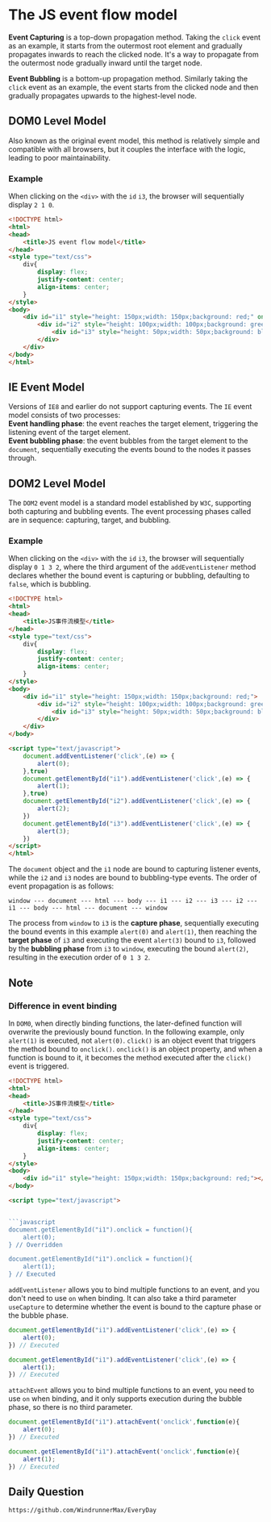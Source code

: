 # The JS event flow model

**Event Capturing** is a top-down propagation method. Taking the `click` event as an example, it starts from the outermost root element and gradually propagates inwards to reach the clicked node. It's a way to propagate from the outermost node gradually inward until the target node.

**Event Bubbling** is a bottom-up propagation method. Similarly taking the `click` event as an example, the event starts from the clicked node and then gradually propagates upwards to the highest-level node.

## DOM0 Level Model

Also known as the original event model, this method is relatively simple and compatible with all browsers, but it couples the interface with the logic, leading to poor maintainability.

### Example
When clicking on the `<div>` with the `id` `i3`, the browser will sequentially display `2 1 0`.

```html
<!DOCTYPE html>
<html>
<head>
    <title>JS event flow model</title>
</head>
<style type="text/css">
    div{
        display: flex;
        justify-content: center;
        align-items: center;
    }
</style>
<body>
    <div id="i1" style="height: 150px;width: 150px;background: red;" onclick="alert(0)">
        <div id="i2" style="height: 100px;width: 100px;background: green;" onclick="alert(1)">
            <div id="i3" style="height: 50px;width: 50px;background: blue;" onclick="alert(2)"></div>
        </div>
    </div>
</body>
</html>

```

## IE Event Model

Versions of `IE8` and earlier do not support capturing events. The `IE` event model consists of two processes:  
**Event handling phase**: the event reaches the target element, triggering the listening event of the target element.  
**Event bubbling phase**: the event bubbles from the target element to the `document`, sequentially executing the events bound to the nodes it passes through.

## DOM2 Level Model

The `DOM2` event model is a standard model established by `W3C`, supporting both capturing and bubbling events. The event processing phases called are in sequence: capturing, target, and bubbling.

### Example
When clicking on the `<div>` with the `id` `i3`, the browser will sequentially display `0 1 3 2`, where the third argument of the `addEventListener` method declares whether the bound event is capturing or bubbling, defaulting to `false`, which is bubbling.

```html
<!DOCTYPE html>
<html>
<head>
    <title>JS事件流模型</title>
</head>
<style type="text/css">
    div{
        display: flex;
        justify-content: center;
        align-items: center;
    }
</style>
<body>
    <div id="i1" style="height: 150px;width: 150px;background: red;">
        <div id="i2" style="height: 100px;width: 100px;background: green;">
            <div id="i3" style="height: 50px;width: 50px;background: blue;"></div>
        </div>
    </div>
</body>

<script type="text/javascript">
    document.addEventListener('click',(e) => {
        alert(0);
    },true) 
    document.getElementById("i1").addEventListener('click',(e) => {
        alert(1);
    },true) 
    document.getElementById("i2").addEventListener('click',(e) => {
        alert(2);
    })  
    document.getElementById("i3").addEventListener('click',(e) => {
        alert(3);
    })     
</script>
</html>

```
The `document` object and the `i1` node are bound to capturing listener events, while the `i2` and `i3` nodes are bound to bubbling-type events. The order of event propagation is as follows:

```
window --- document --- html --- body --- i1 --- i2 --- i3 --- i2 --- i1 --- body --- html --- document --- window
```
The process from `window` to `i3` is the **capture phase**, sequentially executing the bound events in this example `alert(0)` and `alert(1)`, then reaching the **target phase** of `i3` and executing the event `alert(3)` bound to `i3`, followed by the **bubbling phase** from `i3` to `window`, executing the bound `alert(2)`, resulting in the execution order of `0 1 3 2`.

## Note

### Difference in event binding
In `DOM0`, when directly binding functions, the later-defined function will overwrite the previously bound function. In the following example, only `alert(1)` is executed, not `alert(0)`. `click()` is an object event that triggers the method bound to `onclick()`. `onclick()` is an object property, and when a function is bound to it, it becomes the method executed after the `click()` event is triggered.

```html
<!DOCTYPE html>
<html>
<head>
    <title>JS事件流模型</title>
</head>
<style type="text/css">
    div{
        display: flex;
        justify-content: center;
        align-items: center;
    }
</style>
<body>
    <div id="i1" style="height: 150px;width: 150px;background: red;"></div>
</body>

<script type="text/javascript">


```javascript
document.getElementById("i1").onclick = function(){
    alert(0);
} // Overridden

document.getElementById("i1").onclick = function(){
    alert(1);
} // Executed

```

`addEventListener` allows you to bind multiple functions to an event, and you don't need to use `on` when binding. It can also take a third parameter `useCapture` to determine whether the event is bound to the capture phase or the bubble phase.

```javascript
document.getElementById("i1").addEventListener('click',(e) => {
    alert(0);
}) // Executed

document.getElementById("i1").addEventListener('click',(e) => {
    alert(1);
}) // Executed
```

`attachEvent` allows you to bind multiple functions to an event, you need to use `on` when binding, and it only supports execution during the bubble phase, so there is no third parameter.

```javascript
document.getElementById("i1").attachEvent('onclick',function(e){
    alert(0);
}) // Executed

document.getElementById("i1").attachEvent('onclick',function(e){
    alert(1);
}) // Executed
```

## Daily Question

```
https://github.com/WindrunnerMax/EveryDay
```